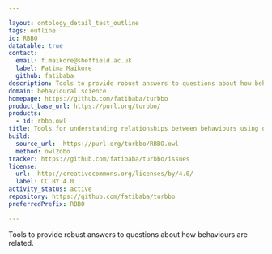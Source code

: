 ```yaml
---

layout: ontology_detail_test_outline
tags: outline
id: RBBO
datatable: true
contact:
  email: f.maikore@sheffield.ac.uk
  label: Fatima Maikore
  github: fatibaba
description: Tools to provide robust answers to questions about how behaviours are related.
domain: behavioural science
homepage: https://github.com/fatibaba/turbbo
product_base_url: https://purl.org/turbbo/
products:
  - id: rbbo.owl
title: Tools for understanding relationships between behaviours using ontology
build:
  source_url:  https://purl.org/turbbo/RBBO.owl
  method: owl2obo
tracker: https://github.com/fatibaba/turbbo/issues
license:
  url:  http://creativecommons.org/licenses/by/4.0/
  label: CC BY 4.0
activity_status: active
repository: https://github.com/fatibaba/turbbo
preferredPrefix: RBBO

---
```


Tools to provide robust answers to questions about how behaviours are related.  

